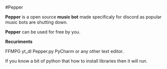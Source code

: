 #Pepper

**Pepper** is a open source **music bot** made specificaly for discord as popular music bots are shutting down.

**Pepper** can be used for free by you.

**Recuriments**

FFMPG
yt_dl
Pepper.py
PyCharm or any other text editor.


If you know a bit of python that how to install libraries then it will run.
